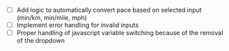 - [ ] Add logic to automatically convert pace based on selected input (min/km, min/mile, mph)
- [ ] Implement error handling for invalid inputs
- [ ] Proper handling of javascript variable switching because of the removal of the dropdown